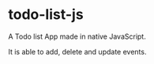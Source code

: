 # todo-list-js

A Todo list App made in native JavaScript.

It is able to add, delete and update events.
